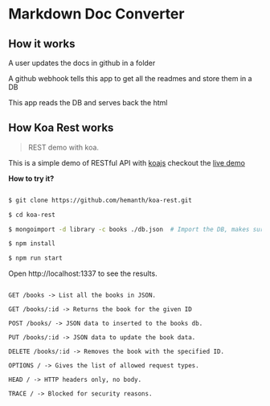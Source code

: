 # Markdown Doc Converter

## How it works
A user updates the docs in github in a folder

A github webhook tells this app to get all the readmes and store them in a DB

This app reads the DB and serves back the html


## How Koa Rest works
> REST demo with koa.

This is a simple demo of RESTful API with [koajs](http://koajs.com/) checkout the [live demo](http://lexicon-tactic.codio.io:1337/)


__How to try it?__

```sh

$ git clone https://github.com/hemanth/koa-rest.git

$ cd koa-rest

$ mongoimport -d library -c books ./db.json  # Import the DB, makes sure mongod is running.

$ npm install

$ npm run start

```

Open http://localhost:1337 to see the results.


```

GET /books -> List all the books in JSON.

GET /books/:id -> Returns the book for the given ID

POST /books/ -> JSON data to inserted to the books db.

PUT /books/:id -> JSON data to update the book data.

DELETE /books/:id -> Removes the book with the specified ID.

OPTIONS / -> Gives the list of allowed request types.

HEAD / -> HTTP headers only, no body.

TRACE / -> Blocked for security reasons.

```
